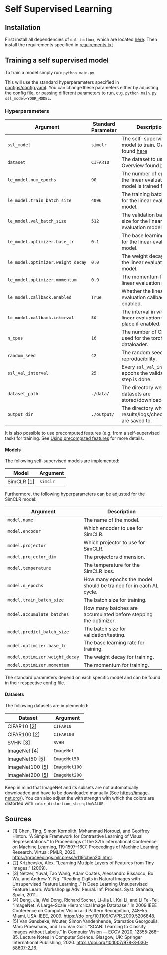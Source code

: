 # Self Supervised Learning

## Installation

First install all dependencies of `dal-toolbox`, which are located [here](../../requirements.txt).
Then install the requirements specified in [requirements.txt](requirements.txt)

## Training a self supervised model

To train a model simply run: `python main.py`

This will use the standard hyperparameters specified in [configs/config.yaml](config/config.yaml).
You can change these parameters either by adjusting the config file, or passing different parameters to run, e.g. `python main.py ssl_model=YOUR_MODEL`.

### Hyperparameters

| Argument                          | Standard Parameter | Description                                                         |
|-----------------------------------|--------------------|---------------------------------------------------------------------|
| `ssl_model`                       | `simclr`           | The self-supervised model to train. Overview found [here](#models)  |
| `dataset`                         | `CIFAR10`          | The dataset to use. Overview found [here](#datasets)                |
| `le_model.num_epochs`             | `90`               | The number of epoch the linear evaluation model is trained for.     |
| `le_model.train_batch_size`       | `4096`             | The training batch size for the linear evaluation model.            |
| `le_model.val_batch_size`         | `512`              | The validation batch size for the linear evaluation model.          |
| `le_model.optimizer.base_lr`      | `0.1`              | The base learning rate for the linear evaluation model.             |
| `le_model.optimizer.weight_decay` | `0.0`              | The weight decay for the linear evaluation model.                   |
| `le_model.optimizer.momentum`     | `0.9`              | The momentum for the linear evaluation model.                       |
| `le_model.callback.enabled`       | `True`             | Whether the linear evaluation callback is enabled.                  |
| `le_model.callback.interval`      | `50`               | The interval in which the linear evaluation takes place if enabled. |
| `n_cpus`                          | `16`               | The number of CPUs used for the torch dataloader.                   |
| `random_seed`                     | `42`               | The random seed for reproducibility.                                |
| `ssl_val_interval`                | `25`               | Every `ssl_val_interval` epochs the validation step is done.        |
| `dataset_path`                    | `./data/`          | The directory were the datasets are stored/downloaded.              |
| `output_dir`                      | `./output/`        | The directory where the results/logs/checkpoints are saved to.      |

It is also possible to use precomputed features (e.g. from a self-supervised task) for training.
See [Using precomputed features](#using-precomputed-features) for more details.

#### Models

The following self-supervised models are implemented:

| Model                  | Argument |
|------------------------|----------|
| SimCLR [[1](#sources)] | `simclr` |

Furthermore, the following hyperparameters can be adjusted for the SimCLR model:

| Argument                       | Description                                                       |
|--------------------------------|-------------------------------------------------------------------|
| `model.name`                   | The name of the model.                                            |
| `model.encoder`                | Which encoder to use for SimCLR.                                  |
| `model.projector`              | Which projector to use for SimCLR.                                |
| `model.projector_dim`          | The projectors dimension.                                         |
| `model.temperature`            | The temperature for the SimCLR loss.                              |
| `model.n_epochs`               | How many epochs the model should be trained for in each AL cycle. |
| `model.train_batch_size`       | The batch size for training.                                      |
| `model.accumulate_batches`     | How many batches are accumulated before stepping the optimizer.   |
| `model.predict_batch_size`     | The batch size for validation/testing.                            |
| `model.optimizer.base_lr`      | The base learning rate for training.                              |
| `model.optimizer.weight_decay` | The weight decay for training.                                    |
| `model.optimizer.momentum`     | The momentum for training.                                        |

The standard parameters depend on each specific model and can be found in their respective config file.

#### Datasets

The following datasets are implemented:

| Dataset                     | Argument      |
|-----------------------------|---------------|
| CIFAR10 [[2](#sources)]     | `CIFAR10`     |
| CIFAR100 [[2](#sources)]    | `CIFAR100`    |
| SVHN  [[3](#sources)]       | `SVHN`        |
| ImageNet [[4](#sources)]    | `ImageNet`    |
| ImageNet50 [[5](#sources)]  | `ImageNet50`  |
| ImageNet100 [[5](#sources)] | `ImageNet100` |
| ImageNet200 [[5](#sources)] | `ImageNet200` |

Keep in mind that ImageNet and its subsets are not automatically downloaded and have to be downloaded manually (See https://image-net.org/).
You can also adjust the with strength with which the colors are distorted with `color_distortion_strength=VALUE`.

## Sources

- [1] Chen, Ting, Simon Kornblith, Mohammad Norouzi, and Geoffrey Hinton. “A Simple Framework for Contrastive Learning of Visual Representations.” In Proceedings of the 37th International Conference on Machine Learning, 119:1597–1607. Proceedings of Machine Learning Research. Virtual: PMLR, 2020. https://proceedings.mlr.press/v119/chen20j.html.
- [2] Krizhevsky, Alex. “Learning Multiple Layers of Features from Tiny Images.” (2009).
- [3] Netzer, Yuval, Tao Wang, Adam Coates, Alessandro Bissacco, Bo Wu, and Andrew Y. Ng. “Reading Digits in Natural Images with Unsupervised Feature Learning,.” In Deep Learning Unsupervised Feature Learn. Workshop @ Adv. Neural. Inf. Process. Syst. Granada, Spain, 2011.
- [4] Deng, Jia, Wei Dong, Richard Socher, Li-Jia Li, Kai Li, and Li Fei-Fei. “ImageNet: A Large-Scale Hierarchical Image Database.” In 2009 IEEE Conference on Computer Vision and Pattern Recognition, 248–55. Miami, USA: IEEE, 2009. https://doi.org/10.1109/CVPR.2009.5206848.
- [5] Van Gansbeke, Wouter, Simon Vandenhende, Stamatios Georgoulis, Marc Proesmans, and Luc Van Gool. “SCAN: Learning to Classify Images without Labels.” In Computer Vision -- ECCV 2020, 12355:268–85. Lecture Notes in Computer Science. Glasgow, UK: Springer International Publishing, 2020. https://doi.org/10.1007/978-3-030-58607-2_16.



